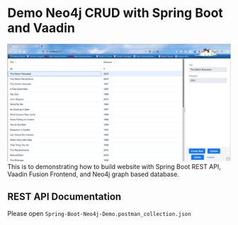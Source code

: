 # Demo Neo4j CRUD with Spring Boot and Vaadin

![Preview](Screenshot/Preview.png)
This is to demonstrating how to build website with Spring Boot REST API, Vaadin Fusion Frontend, and Neo4j graph based database.

## REST API Documentation
Please open `Spring-Boot-Neo4j-Demo.postman_collection.json`

